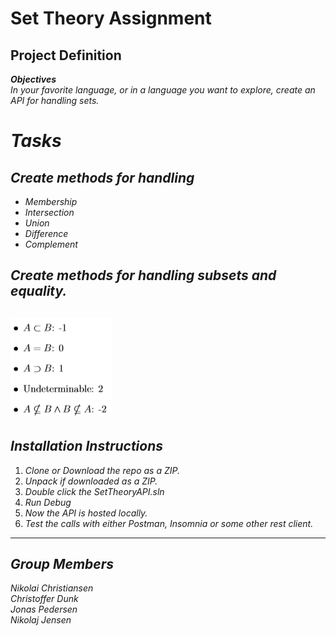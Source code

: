 # Set Theory Assignment
## Project Definition  
**_Objectives_**  
*In your favorite language, or in a language you want to explore, create an API for handling sets.*  
  
# **_Tasks_**  
## *Create methods for handling*
* *Membership*  
* *Intersection*  
* *Union*  
* *Difference*  
* *Complement*  
  
## *Create methods for handling subsets and equality.*
![](https://raw.githubusercontent.com/NikoDyring/SetTheoryAPI/master/fiveCases.png)
---
## *Installation Instructions*
1. *Clone or Download the repo as a ZIP.*
2. *Unpack if downloaded as a ZIP.*
3. *Double click the SetTheoryAPI.sln*
4. *Run Debug*
5. *Now the API is hosted locally.*
6. *Test the calls with either Postman, Insomnia or some other rest client.*
---
## *Group Members*
*Nikolai Christiansen*  
*Christoffer Dunk*  
*Jonas Pedersen*  
*Nikolaj Jensen*  
